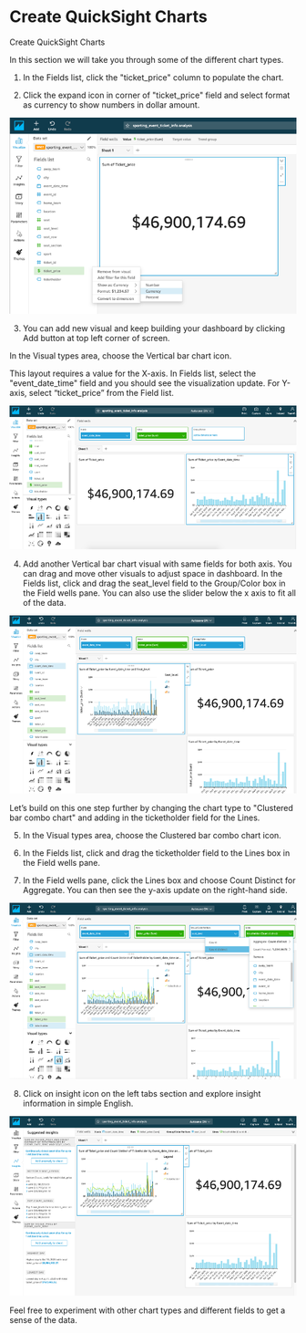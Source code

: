 # Create QuickSight Charts

Create QuickSight Charts

In this section we will take you through some of the different chart types.

1.	In the Fields list, click the "ticket_price" column to populate the chart.

2.	Click the expand icon in corner of "ticket_price" field and select format as currency to show numbers in dollar amount. 

![screenshot](img/14.png)

3.	You can add new visual and keep building your dashboard by clicking Add button at top left corner of screen. 

In the Visual types area, choose the Vertical bar chart icon. 

This layout requires a value for the X-axis. In Fields list, select the "event_date_time" field and you should see the visualization update.
For Y-axis, select “ticket_price” from the Field list.

  
![screenshot](img/15.png)

4.	Add another Vertical bar chart visual with same fields for both axis. You can drag and move other visuals to adjust space in dashboard. In the Fields list, click and drag the seat_level field to the Group/Color box in the Field wells pane. You can also use the slider below the x axis to fit all of the data.

 
![screenshot](img/16.png)

Let’s build on this one step further by changing the chart type to "Clustered bar combo chart" and adding in the ticketholder field for the Lines. 

5.	In the Visual types area, choose the Clustered bar combo chart icon. 

6.	In the Fields list, click and drag the ticketholder field to the Lines box in the Field wells pane. 

7.	In the Field wells pane, click the Lines box and choose Count Distinct for Aggregate. You can then see the y-axis update on the right-hand side.

 
![screenshot](img/17.png)

8.	Click on insight icon on the left tabs section and explore insight information in simple English.

 
![screenshot](img/18.png)

Feel free to experiment with other chart types and different fields to get a sense of the data.

